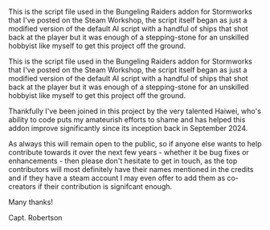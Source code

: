 
This is the script file used in the Bungeling Raiders addon for Stormworks that I've posted on the Steam Workshop, the script itself began as just a modified version of the default AI script with a handful of ships that shot back at the player but it was enough of a stepping-stone for an unskilled hobbyist like myself to get this project off the ground.

This is the script file used in the Bungeling Raiders addon for Stormworks that I've posted on the Steam Workshop, the script itself began as just a modified version of the default AI script with a handful of ships that shot back at the player but it was enough of a stepping-stone for an unskilled hobbyist like myself to get this project off the ground. 


Thankfully I've been joined in this project by the very talented Haiwei, who's ability to code puts my amateurish efforts to shame and has helped this addon improve significantly since its inception back in September 2024.

As always this will remain open to the public, so if anyone else wants to help contribute towards it over the next few years - whether it be bug fixes or enhancements - then please don't hesitate to get in touch, as the top contributors will most definitely have their names mentioned in the credits and if they have a steam account I may even offer to add them as co-creators if their contribution is signifcant enough.

Many thanks!


Capt. Robertson

